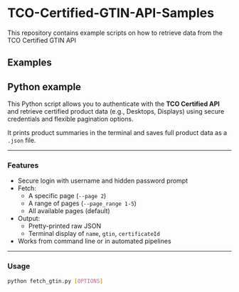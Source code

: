 # TCO-Certified-GTIN-API-Samples
This repository contains example scripts on how to retrieve data from the TCO Certified GTIN API 

## Examples

## Python example

This Python script allows you to authenticate with the **TCO Certified API** and retrieve certified product data (e.g., Desktops, Displays) using secure credentials and flexible pagination options.

It prints product summaries in the terminal and saves full product data as a `.json` file.

---
### Features

- Secure login with username and hidden password prompt
- Fetch:
  - A specific page (`--page 2`)
  - A range of pages (`--page_range 1-5`)
  - All available pages (default)
- Output:
  - Pretty-printed raw JSON
  - Terminal display of `name`, `gtin`, `certificateId`
- Works from command line or in automated pipelines

---

### Usage

```bash
python fetch_gtin.py [OPTIONS]


